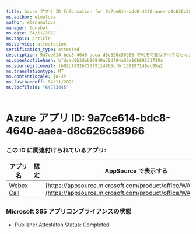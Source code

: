 ```yaml
---
title: Azure アプリ ID Information for 9a7ce614-bdc8-4640-aaea-d8c626c58966
ms.author: elmalova
author: elenamalova
manager: tonybal
ms.date: 04/11/2022
ms.topic: article
ms.service: attestation
certification_type: attested
description: 9a7ce614-bdc8-4640-aaea-d8c626c58966 で利用可能なすべてのセキュリティとコンプライアンス情報。
ms.openlocfilehash: bfdcad0b3deb90840a30df04a03e16b89131730a
ms.sourcegitcommit: fb02bf852b775f9114966cfbf158197149ec95a2
ms.translationtype: MT
ms.contentlocale: ja-JP
ms.lasthandoff: 04/11/2022
ms.locfileid: "64773445"
---
```

# <a name="azure-app-id-9a7ce614-bdc8-4640-aaea-d8c626c58966"></a>Azure アプリ ID: 9a7ce614-bdc8-4640-aaea-d8c626c58966


### <a name="apps-associated-with-this-id"></a>この ID に関連付けられているアプリ:
| **アプリ名** | **認定** | **AppSource で表示する** |
|--------------|---------------|-----------------------|
| [Webex Call](../forward/WA200001495.md) |  | [https://appsource.microsoft.com/product/office/WA200001495](https://appsource.microsoft.com/product/office/WA200001495) |

### <a name="microsoft-365-app-compliance-status"></a>Microsoft 365 アプリコンプライアンスの状態
- Publisher Attestaton Status: Completed
